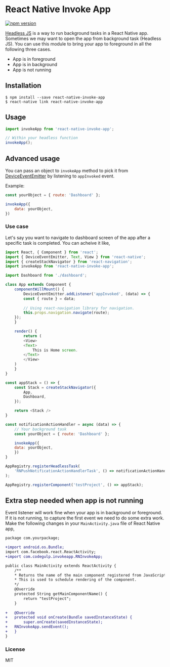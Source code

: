 
# React Native Invoke App

[![npm version](https://badge.fury.io/js/react-native-invoke-app.svg)](https://badge.fury.io/js/react-native-invoke-app)

[Headless JS](https://facebook.github.io/react-native/docs/headless-js-android.html) is a way to run background tasks in a React Native app. Sometimes we may want to open the app from background task (Headless JS). You can use this module to bring your app to foreground in all the following three cases.

- App is in foreground
- App is in background
- App is not running

## Installation

```
$ npm install --save react-native-invoke-app
$ react-native link react-native-invoke-app
```

## Usage
```javascript
import invokeApp from 'react-native-invoke-app';

// Within your headless function
invokeApp();
```

## Advanced usage

You can pass an object to `invokeApp` method to pick it from [DeviceEventEmitter](https://facebook.github.io/react-native/docs/native-modules-android.html#sending-events-to-javascript) by listening to `appInvoked` event.

Example:

```javascript
const yourObject = { route: 'Dashboard' };

invokeApp({
    data: yourObject,
})
```

### Use case

Let's say you want to navigate to dashboard screen of the app after a specific task is completed. You can acheive it like,

```javascript
import React, { Component } from 'react';
import { DeviceEventEmitter, Text, View } from 'react-native';
import { createStackNavigator } from 'react-navigation';
import invokeApp from 'react-native-invoke-app';

import Dashboard from './dashboard';

class App extends Component {
    componentWillMount() {
        DeviceEventEmitter.addListener('appInvoked', (data) => {
	    const { route } = data;
	    
	    // Using react-navigation library for navigation.
	    this.props.navigation.navigate(route);
	});
    }

    render() {
        return (
	    <View>
		<Text>
		    This is Home screen.
		</Text>
	    </View>
	)
    }
}

const appStack = () => {
    const Stack = createStackNavigator({
        App,
        Dashboard,
    });

    return <Stack />
}

const notificationActionHandler = async (data) => {
    // Your background task
    const yourObject = { route: 'Dashboard' };

    invokeApp({
	data: yourObject,
    })
}

AppRegistry.registerHeadlessTask(
    'RNPushNotificationActionHandlerTask', () => notificationActionHandler,
);

AppRegistry.registerComponent('testProject', () => appStack);

```

## Extra step needed when app is not running

Event listener will work fine when your app is in background or foreground. If it is not running, to capture the first event we need to do some extra work. Make the following changes in your `MainActivity.java` file of React Native app,

```diff
package com.yourpackage;

+import android.os.Bundle;
import com.facebook.react.ReactActivity;
+import com.codegulp.invokeapp.RNInvokeApp;

public class MainActivity extends ReactActivity {
    /**
    * Returns the name of the main component registered from JavaScript.
    * This is used to schedule rendering of the component.
    */
    @Override
    protected String getMainComponentName() {
    	return "testProject";
    }
    
+   @Override
+   protected void onCreate(Bundle savedInstanceState) {
+       super.onCreate(savedInstanceState);
+	RNInvokeApp.sendEvent();
+   }
}
```

### License

MIT
